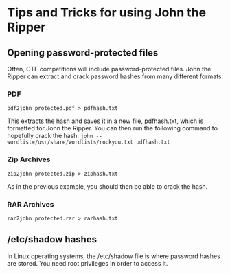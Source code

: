 # Tips and Tricks for using John the Ripper

## Opening password-protected files

Often, CTF competitions will include password-protected files. John the Ripper can extract and crack password hashes from many different formats.

### PDF

`pdf2john protected.pdf > pdfhash.txt`

This extracts the hash and saves it in a new file, pdfhash.txt, which is formatted for John the Ripper. You can then run the following command to hopefully crack the hash: `john --wordlist=/usr/share/wordlists/rockyou.txt pdfhash.txt`

### Zip Archives

`zip2john protected.zip > ziphash.txt`

As in the previous example, you should then be able to crack the hash.

### RAR Archives

`rar2john protected.rar > rarhash.txt`

## /etc/shadow hashes

In Linux operating systems, the /etc/shadow file is where password hashes are stored. You need root privileges in order to access it.
